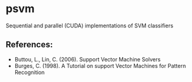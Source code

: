 # psvm
Sequential and parallel (CUDA) implementations of SVM classifiers

## References:
 * Buttou, L., Lin, C. (2006). Support Vector Machine Solvers
 * Burges, C. (1998). A Tutorial on support Vector Machines for Pattern Recognition
